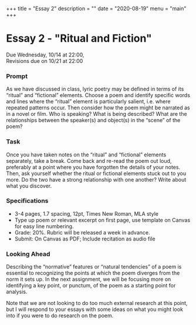 +++
title = "Essay 2"
description = ""
date = "2020-08-19"
menu = "main"
+++

<div class="essay">

# Essay 2 - "Ritual and Fiction"

Due Wednesday, 10/14 at 22:00,  
Revisions due on 10/21 at 22:00

### Prompt
As we have discussed in class, lyric poetry may be defined in terms of its “ritual” and “fictional” elements. Choose a poem and identify specific words and lines where the “ritual” element is particularly salient, i.e. where repeated patterns occur. Then consider how the poem might be narrated as in a novel or film. Who is speaking? What is being described? What are the relationships between the speaker(s) and object(s) in the “scene” of the poem?

### Task
Once you have taken notes on the “ritual” and “fictional” elements separately, take a break. Come back and re-read the poem out loud, preferably at a point where you have forgotten the details of your notes. Then, ask yourself whether the ritual or fictional elements stuck out to you more. Do the two have a strong relationship with one another? Write about what you discover.


### Specifications
* 3-4 pages, 1.7 spacing, 12pt, Times New Roman, MLA style
* Type up poem or relevant excerpt on first page, use template on Canvas for easy line numbering.
* Grade: 20%. Rubric will be released a week in advance.
* Submit: On Canvas as PDF; Include recitation as audio file


### Looking Ahead

Describing the “normative” features or “natural tendencies” of a poem is essential to recognizing the points at which the poem diverges from the norm it sets up. In the next assignment, we will be focusing more on identifying a key point, or punctum, of the poem as a starting point for analysis.

Note that we are not looking to do too much external research at this point, but I will respond to your essays with some ideas on what you might look into if you were to do research on the poem.

</div>
